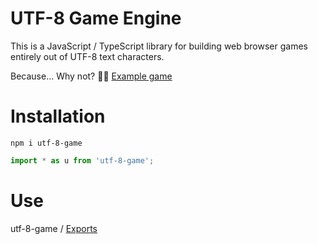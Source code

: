 # UTF-8 Game Engine

This is a JavaScript / TypeScript library for building web browser games entirely out of UTF-8 text characters.

Because... Why not? 🤷‍♀️
<a href="https://utf-8-game-engine-example.netlify.app/">Example game</a>

# Installation

```
npm i utf-8-game
```

```javascript
import * as u from 'utf-8-game';
```

# Use

utf-8-game / [Exports](modules.md)
